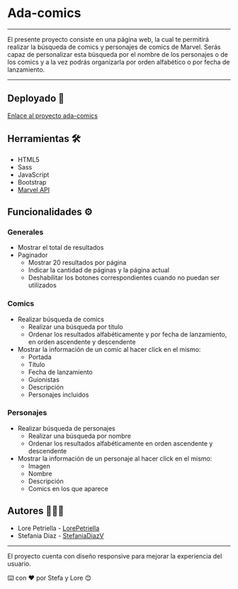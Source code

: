 # Ada-comics

---

El presente proyecto consiste en una página web, la cual te permitirá realizar la búsqueda de comics y personajes de comics de Marvel. Serás capaz de personalizar esta búsqueda por el nombre de los personajes o de los comics y a la vez podrás organizarla por orden alfabético o por fecha de lanzamiento.

---

## Deployado 🚀

[Enlace al proyecto ada-comics ](https://github.com/LorePetriella/ada-comics)

## Herramientas 🛠️

- HTML5
- Sass
- JavaScript
- Bootstrap
- [Marvel API](https://developer.marvel.com/docs)

## Funcionalidades ⚙️

### Generales

- Mostrar el total de resultados
- Paginador
  - Mostrar 20 resultados por página
  - Indicar la cantidad de páginas y la página actual
  - Deshabilitar los botones correspondientes cuando no puedan ser utilizados

### Comics

- Realizar búsqueda de comics
  - Realizar una búsqueda por título
  - Ordenar los resultados alfabéticamente y por fecha de lanzamiento, en orden ascendente y descendente
- Mostrar la información de un comic al hacer click en el mismo:
  - Portada
  - Título
  - Fecha de lanzamiento
  - Guionistas
  - Descripción
  - Personajes incluidos

### Personajes

- Realizar búsqueda de personajes
  - Realizar una búsqueda por nombre
  - Ordenar los resultados alfabéticamente en orden ascendente y descendente
- Mostrar la información de un personaje al hacer click en el mismo:
  - Imagen
  - Nombre
  - Descripción
  - Comics en los que aparece

## Autores 👩🏽‍💻

- Lore Petriella - [LorePetriella](https://github.com/LorePetriella)
- Stefania Diaz - [StefaniaDiazV](https://github.com/StefaniaDiazV)

---

El proyecto cuenta con diseño responsive para mejorar la experiencia del usuario.

⌨️ con ❤️ por Stefa y Lore 😊
